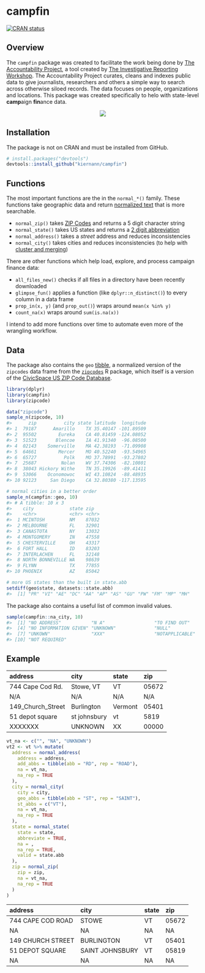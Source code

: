 
<!-- README.md is generated from README.Rmd. Please edit that file -->

# campfin

[![CRAN
status](https://www.r-pkg.org/badges/version/whatr)](https://cran.r-project.org/package=campfin)

## Overview

The `campfin` package was created to facilitate the work being done by
[The Accountability
Project](https://www.publicaccountability.org/ "tap"), a tool created by
[The Investigative Reporting
Workshop](https://investigativereportingworkshop.org/ "irw"). The
Accountability Project curates, cleans and indexes public data to give
journalists, researchers and others a simple way to search across
otherwise siloed records. The data focuses on people, organizations and
locations. This package was created specifically to helo with
state-level **camp**aign **fin**ance data.

<p align="center">

<img src="https://investigativereportingworkshop.org/wp-content/uploads/2019/07/ap-logo-400x132.png">

</p>

## Installation

The package is not on CRAN and must be installed from GitHub.

``` r
# install.packages("devtools")
devtools::install_github("kiernann/campfin")
```

## Functions

The most important functions are the in the `normal_*()` family. These
functions take geographic data and return [normalized
text](https://en.wikipedia.org/wiki/Text_normalization "text_normal")
that is more searchable.

  - `normal_zip()` takes [ZIP
    Codes](https://en.wikipedia.org/wiki/ZIP_Code "zip_code") and
    returns a 5 digit character string
  - `normal_state()` takes US states and returns a [2 digit
    abbreviation](https://en.wikipedia.org/wiki/List_of_U.S._state_abbreviations "state_abbs")
  - `normal_address()` takes a *street* address and reduces
    inconsistencies
  - `normal_city()` takes cities and reduces inconsistencies (to help
    with [cluster and
    merging](https://github.com/OpenRefine/OpenRefine/wiki/Clustering-In-Depth "open_refine"))

There are other functions which help load, explore, and process campaign
finance data:

  - `all_files_new()` checks if all files in a directory have been
    recently downloaded
  - `glimpse_fun()` applies a function (like `dplyr::n_distinct()`) to
    every column in a data frame
  - `prop_in(x, y)` (and `prop_out()`) wraps around `mean(x %in% y)`
  - `count_na(x)` wraps around `sum(is.na(x))`

I intend to add more functions over time to automate even more of the
wrangling workflow.

## Data

The package also contains the `geo`
[tibble](https://tibble.tidyverse.org/ "tibble"), a normalized version
of the `zipcodes` data frame from the
[`zipcodes`](https://cran.r-project.org/web/packages/zipcode/ "zip_pkg")
R package, which itself is a version of the [CivicSpace US ZIP Code
Database](https://boutell.com/zipcodes/ "civic_space").

``` r
library(dplyr)
library(campfin)
library(zipcode)

data("zipcode")
sample_n(zipcode, 10)
#>      zip          city state latitude  longitude
#> 1  79187      Amarillo    TX 35.40147 -101.89509
#> 2  95502        Eureka    CA 40.81459 -124.08052
#> 3  51523       Blencoe    IA 41.91340  -96.08500
#> 4  02143    Somerville    MA 42.38193  -71.09908
#> 5  64661        Mercer    MO 40.52240  -93.54965
#> 6  65727          Polk    MO 37.78991  -93.27802
#> 7  25687         Nolan    WV 37.74306  -82.10801
#> 8  38043 Hickory Withe    TN 35.19926  -89.41411
#> 9  53066    Oconomowoc    WI 43.10824  -88.48935
#> 10 92123     San Diego    CA 32.80380 -117.13595

# normal cities in a better order
sample_n(campfin::geo, 10)
#> # A tibble: 10 x 3
#>    city             state zip  
#>    <chr>            <chr> <chr>
#>  1 MCINTOSH         NM    87032
#>  2 MELBOURNE        FL    32901
#>  3 CANASTOTA        NY    13032
#>  4 MONTGOMERY       IN    47558
#>  5 CHESTERVILLE     OH    43317
#>  6 FORT HALL        ID    83203
#>  7 INTERLACHEN      FL    32148
#>  8 NORTH BONNEVILLE WA    98639
#>  9 FLYNN            TX    77855
#> 10 PHOENIX          AZ    85042

# more US states than the built in state.abb
setdiff(geo$state, datasets::state.abb)
#>  [1] "PR" "VI" "AE" "DC" "AA" "AP" "AS" "GU" "PW" "FM" "MP" "MH"
```

The package also contains a useful list of common invalid values.

``` r
sample(campfin::na_city, 10)
#>  [1] "NO ADDRESS"           "N A"                  "TO FIND OUT"         
#>  [4] "NO INFORMATION GIVEN" "UNKNOWN"              "NULL"                
#>  [7] "UNKOWN"               "XXX"                  "NOTAPPLICABLE"       
#> [10] "NOT REQUIRED"
```

## Example

| address             | city         | state   | zip   |
| :------------------ | :----------- | :------ | :---- |
| 744 Cape Cod Rd.    | Stowe, VT    | VT      | 05672 |
| N/A                 | N/A          | N/A     | N/A   |
| 149\_Church\_Street | Burlington   | Vermont | 05401 |
| 51 depot square     | st johnsbury | vt      | 5819  |
| XXXXXXX             | UNKNOWN      | XX      | 00000 |

``` r
vt_na <- c("", "NA", "UNKNOWN")
vt2 <- vt %>% mutate(
  address = normal_address(
    address = address,
    add_abbs = tibble(abb = "RD", rep = "ROAD"), 
    na = vt_na,
    na_rep = TRUE
  ),
  city = normal_city(
    city = city,
    geo_abbs = tibble(abb = "ST", rep = "SAINT"),
    st_abbs = c("VT"),
    na = vt_na,
    na_rep = TRUE
  ),
  state = normal_state(
    state = state,
    abbreviate = TRUE,
    na = ,
    na_rep = TRUE,
    valid = state.abb
  ),
  zip = normal_zip(
    zip = zip,
    na = vt_na,
    na_rep = TRUE
  )
)
```

| address           | city            | state | zip   |
| :---------------- | :-------------- | :---- | :---- |
| 744 CAPE COD ROAD | STOWE           | VT    | 05672 |
| NA                | NA              | NA    | NA    |
| 149 CHURCH STREET | BURLINGTON      | VT    | 05401 |
| 51 DEPOT SQUARE   | SAINT JOHNSBURY | VT    | 05819 |
| NA                | NA              | NA    | NA    |
